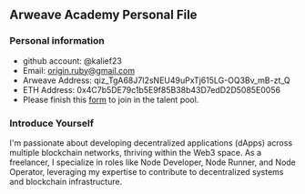 ## Arweave Academy Personal File

### Personal information

- github account: @kalief23
- Email: origin.ruby@gmail.com
- Arweave Address: qiz_TgA68J7I2sNEU49uPxTj615LG-OQ3Bv_mB-zt_Q
- ETH Address: 0x4C7b5DE79c1b5E9f85B38b43D7edD2D5085E0056
- Please finish this [form](https://docs.google.com/forms/d/e/1FAIpQLSfWA5fIIcBgmRppm3jNz5vmf9Mai_QMVil-2pO4r7YKn_Zhtw/viewform?usp=sf_link) to join in the talent pool.

### Introduce Yourself
 I'm passionate about developing decentralized applications (dApps) across multiple blockchain networks, thriving within the Web3 space. As a freelancer, I specialize in roles like Node Developer, Node Runner, and Node Operator, leveraging my expertise to contribute to decentralized systems and blockchain infrastructure.
